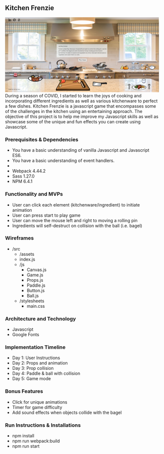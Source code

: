 ## Kitchen Frenzie
![alt text](https://github.com/jamhanpar/KitchenFrenzie/blob/main/dist/images/frontPage.png?raw=true)
During a season of COVID, I started to learn the joys of cooking and incorporating different ingredients as well as various kitchenware to perfect a few dishes. Kitchen Frenzie is a javascript game that encompasses some of the challenges in the kitchen using an entertaining approach. The objective of this project is to help me improve my Javascript skills as well as showcase some of the unique and fun effects you can create using Javascript.

### Prerequisites & Dependencies
- You have a basic understanding of vanilla Javascript and Javascript ES6.
- You have a basic understanding of event handlers.
- 
- Webpack 4.44.2
- Sass 1.27.0
- NPM 6.4.1

### Functionality and MVPs
- User can click each element (kitchenware/ingredient) to initiate animation
- User can press start to play game
- User can move the mouse left and right to moving a rolling pin
- Ingredients will self-destruct on collision with the ball (i.e. bagel)

### Wireframes
- /src
    - /assets
    - index.js
    - /js
        - Canvas.js
        - Game.js
        - Props.js
        - Paddle.js
        - Button.js
        - Ball.js
    - /stylesheets
        - main.css

### Architecture and Technology
- Javascript
- Google Fonts

### Implementation Timeline
- Day 1: User Instructions
- Day 2: Props and animation
- Day 3: Prop collision
- Day 4: Paddle & ball with collision
- Day 5: Game mode

### Bonus Features
- Click for unique animations
- Timer for game difficulty
- Add sound effects when objects collide with the bagel

### Run Instructions & Installations
- npm install
- npm run webpack:build
- npm run start
